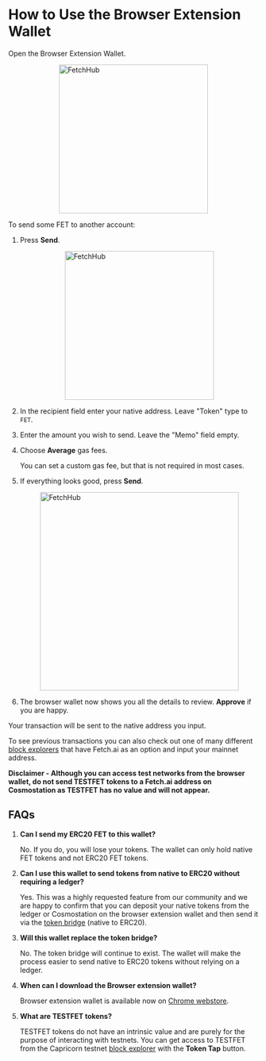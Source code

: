 


# How to Use the Browser Extension Wallet


Open the Browser Extension Wallet.

   <img src="../images/browser_wallet.png" alt="FetchHub" class="center" style="display: block; margin-left: auto; margin-right: auto; width: 300px">

To send some FET to another account:

1. Press **Send**.

    <img src="../images/fetchhub.png" alt="FetchHub" class="center" style="display: block; margin-left: auto; margin-right: auto; width: 300px">

2. In the recipient field enter your native address. Leave "Token" type to `FET`.
3. Enter the amount you wish to send. Leave the "Memo" field empty.
4. Choose **Average** gas fees.

    You can set a custom gas fee, but that is not required in most cases.
    
5. If everything looks good, press **Send**.

    <img src="../images/fetchhub2.png" alt="FetchHub" class="center" style="display: block; margin-left: auto; margin-right: auto; width: 400px">

6. The browser wallet now shows you all the details to review. **Approve** if you are happy.

Your transaction will be sent to the native address you input.

To see previous transactions you can also check out one of many different [block explorers](https://explore-fetchhub.fetch.ai/account/fetch1c2wlfqn6eqqknpwcr0na43m9k6hux94dp6fx4y) that have Fetch.ai as an option and input your mainnet address.

**Disclaimer - Although you can access test networks from the browser wallet, do not send TESTFET tokens to a Fetch.ai address on Cosmostation as TESTFET has no value and will not appear.**


## **FAQs**



1. **Can I send my ERC20 FET to this wallet?**

    No. If you do, you will lose your tokens. The wallet can only hold native FET tokens and not ERC20 FET tokens.

2. **Can I use this wallet to send tokens from native to ERC20 without requiring a ledger?**

    Yes. This was a highly requested feature from our community and we are happy to confirm that you can deposit your native tokens from the ledger or Cosmostation on the browser extension wallet and then send it via the [token bridge](https://token-bridge.fetch.ai/) (native to ERC20).

3. **Will this wallet replace the token bridge?**

    No. The token bridge will continue to exist. The wallet will make the process easier to send native to ERC20 tokens without relying on a ledger.

4. **When can I download the Browser extension wallet?**

      Browser extension wallet is available now on [Chrome webstore](https://chrome.google.com/webstore/detail/fetchai-network-wallet/ellkdbaphhldpeajbepobaecooaoafpg?hl=en-GB).

5. **What are TESTFET tokens?**

    TESTFET tokens do not have an intrinsic value and are purely for the purpose of interacting with testnets. You can get access to TESTFET from the Capricorn testnet [block explorer](https://explore-capricorn.fetch.ai/) with the **Token Tap** button.
